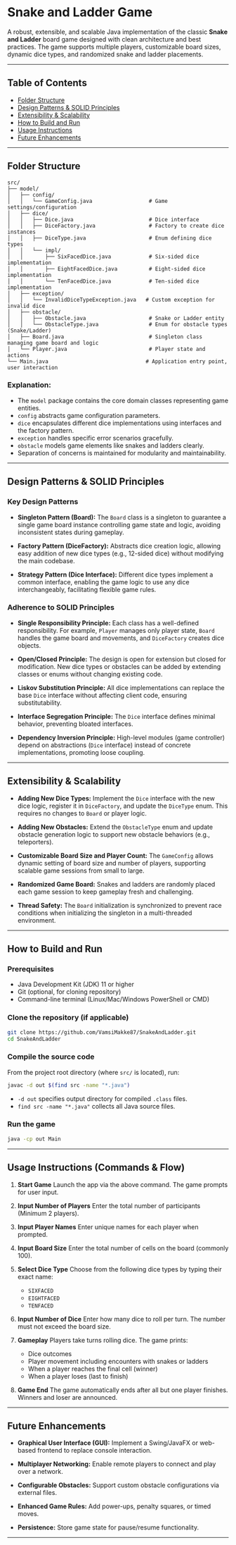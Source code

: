 # Snake and Ladder Game

A robust, extensible, and scalable Java implementation of the classic **Snake and Ladder** board game designed with clean architecture and best practices. The game supports multiple players, customizable board sizes, dynamic dice types, and randomized snake and ladder placements.

---

## Table of Contents

* [Folder Structure](#folder-structure)
* [Design Patterns & SOLID Principles](#design-patterns--solid-principles)
* [Extensibility & Scalability](#extensibility--scalability)
* [How to Build and Run](#how-to-build-and-run)
* [Usage Instructions](#usage-instructions)
* [Future Enhancements](#future-enhancements)

---

## Folder Structure

```
src/
├── model/
│   ├── config/
│   │   └── GameConfig.java                  # Game settings/configuration
│   ├── dice/
│   │   ├── Dice.java                        # Dice interface
│   │   ├── DiceFactory.java                 # Factory to create dice instances
│   │   ├── DiceType.java                    # Enum defining dice types
│   │   └── impl/
│   │       ├── SixFacedDice.java            # Six-sided dice implementation
│   │       ├── EightFacedDice.java          # Eight-sided dice implementation
│   │       └── TenFacedDice.java            # Ten-sided dice implementation
│   ├── exception/
│   │   └── InvalidDiceTypeException.java   # Custom exception for invalid dice
│   ├── obstacle/
│   │   ├── Obstacle.java                    # Snake or Ladder entity
│   │   └── ObstacleType.java                # Enum for obstacle types (Snake/Ladder)
│   ├── Board.java                           # Singleton class managing game board and logic
│   └── Player.java                          # Player state and actions
└── Main.java                               # Application entry point, user interaction
```

### Explanation:

* The `model` package contains the core domain classes representing game entities.
* `config` abstracts game configuration parameters.
* `dice` encapsulates different dice implementations using interfaces and the factory pattern.
* `exception` handles specific error scenarios gracefully.
* `obstacle` models game elements like snakes and ladders clearly.
* Separation of concerns is maintained for modularity and maintainability.

---

## Design Patterns & SOLID Principles

### Key Design Patterns

* **Singleton Pattern (Board):**
  The `Board` class is a singleton to guarantee a single game board instance controlling game state and logic, avoiding inconsistent states during gameplay.

* **Factory Pattern (DiceFactory):**
  Abstracts dice creation logic, allowing easy addition of new dice types (e.g., 12-sided dice) without modifying the main codebase.

* **Strategy Pattern (Dice Interface):**
  Different dice types implement a common interface, enabling the game logic to use any dice interchangeably, facilitating flexible game rules.

### Adherence to SOLID Principles

* **Single Responsibility Principle:**
  Each class has a well-defined responsibility. For example, `Player` manages only player state, `Board` handles the game board and movements, and `DiceFactory` creates dice objects.

* **Open/Closed Principle:**
  The design is open for extension but closed for modification. New dice types or obstacles can be added by extending classes or enums without changing existing code.

* **Liskov Substitution Principle:**
  All dice implementations can replace the base `Dice` interface without affecting client code, ensuring substitutability.

* **Interface Segregation Principle:**
  The `Dice` interface defines minimal behavior, preventing bloated interfaces.

* **Dependency Inversion Principle:**
  High-level modules (game controller) depend on abstractions (`Dice` interface) instead of concrete implementations, promoting loose coupling.

---

## Extensibility & Scalability

* **Adding New Dice Types:**
  Implement the `Dice` interface with the new dice logic, register it in `DiceFactory`, and update the `DiceType` enum. This requires no changes to `Board` or player logic.

* **Adding New Obstacles:**
  Extend the `ObstacleType` enum and update obstacle generation logic to support new obstacle behaviors (e.g., teleporters).

* **Customizable Board Size and Player Count:**
  The `GameConfig` allows dynamic setting of board size and number of players, supporting scalable game sessions from small to large.

* **Randomized Game Board:**
  Snakes and ladders are randomly placed each game session to keep gameplay fresh and challenging.

* **Thread Safety:**
  The `Board` initialization is synchronized to prevent race conditions when initializing the singleton in a multi-threaded environment.

---

## How to Build and Run

### Prerequisites

* Java Development Kit (JDK) 11 or higher
* Git (optional, for cloning repository)
* Command-line terminal (Linux/Mac/Windows PowerShell or CMD)

### Clone the repository (if applicable)

```bash
git clone https://github.com/VamsiMakke87/SnakeAndLadder.git
cd SnakeAndLadder
```

### Compile the source code

From the project root directory (where `src/` is located), run:

```bash
javac -d out $(find src -name "*.java")
```

* `-d out` specifies output directory for compiled `.class` files.
* `find src -name "*.java"` collects all Java source files.

### Run the game

```bash
java -cp out Main
```

---

## Usage Instructions (Commands & Flow)

1. **Start Game**
   Launch the app via the above command. The game prompts for user input.

2. **Input Number of Players**
   Enter the total number of participants (Minimum 2 players).

3. **Input Player Names**
   Enter unique names for each player when prompted.

4. **Input Board Size**
   Enter the total number of cells on the board (commonly 100).

5. **Select Dice Type**
   Choose from the following dice types by typing their exact name:

    * `SIXFACED`
    * `EIGHTFACED`
    * `TENFACED`

6. **Input Number of Dice**
   Enter how many dice to roll per turn. The number must not exceed the board size.

7. **Gameplay**
   Players take turns rolling dice. The game prints:

    * Dice outcomes
    * Player movement including encounters with snakes or ladders
    * When a player reaches the final cell (winner)
    * When a player loses (last to finish)

8. **Game End**
   The game automatically ends after all but one player finishes. Winners and loser are announced.

---

## Future Enhancements

* **Graphical User Interface (GUI):**
  Implement a Swing/JavaFX or web-based frontend to replace console interaction.

* **Multiplayer Networking:**
  Enable remote players to connect and play over a network.

* **Configurable Obstacles:**
  Support custom obstacle configurations via external files.

* **Enhanced Game Rules:**
  Add power-ups, penalty squares, or timed moves.

* **Persistence:**
  Store game state for pause/resume functionality.

---
